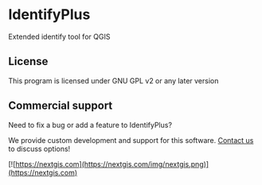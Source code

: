 # IdentifyPlus
Extended identify tool for QGIS

License
-------------
This program is licensed under GNU GPL v2 or any later version

Commercial support
----------
Need to fix a bug or add a feature to IdentifyPlus? 

We provide custom development and support for this software. [Contact us](https://nextgis.com/contact/) to discuss options!

[![https://nextgis.com](https://nextgis.com/img/nextgis.png)](https://nextgis.com)
